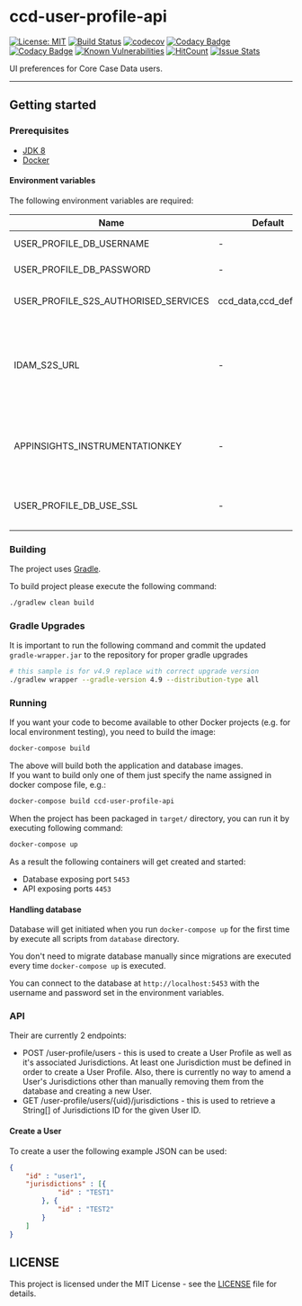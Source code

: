 # ccd-user-profile-api
[![License: MIT](https://img.shields.io/badge/License-MIT-yellow.svg)](https://opensource.org/licenses/MIT)
[![Build Status](https://travis-ci.org/hmcts/ccd-user-profile-api.svg?branch=master)](https://travis-ci.org/hmcts/ccd-user-profile-api)
[![codecov](https://codecov.io/gh/hmcts/ccd-user-profile-api/branch/master/graph/badge.svg)](https://codecov.io/gh/hmcts/ccd-user-profile-api)
[![Codacy Badge](https://api.codacy.com/project/badge/Grade/3798a9145e064d71bcf5fc7c89c74013)](https://www.codacy.com/app/adr1ancho/ccd-user-profile-api?utm_source=github.com&amp;utm_medium=referral&amp;utm_content=hmcts/ccd-user-profile-api&amp;utm_campaign=Badge_Grade)
[![Codacy Badge](https://api.codacy.com/project/badge/Coverage/3798a9145e064d71bcf5fc7c89c74013)](https://www.codacy.com/app/adr1ancho/ccd-user-profile-api?utm_source=github.com&utm_medium=referral&utm_content=hmcts/ccd-user-profile-api&utm_campaign=Badge_Coverage)
[![Known Vulnerabilities](https://snyk.io/test/github/hmcts/ccd-user-profile-api/badge.svg)](https://snyk.io/test/github/hmcts/ccd-user-profile-api)
[![HitCount](http://hits.dwyl.io/hmcts/ccd-user-profile-api.svg)](#ccd-user-profile-api)
[![Issue Stats](http://issuestats.com/github/hmcts/ccd-user-profile-api/badge/pr)](http://issuestats.com/github/hmcts/ccd-user-profile-api)

UI preferences for Core Case Data users.
____

## Getting started

### Prerequisites

- [JDK 8](https://www.oracle.com/java)
- [Docker](https://www.docker.com)

#### Environment variables

The following environment variables are required:

| Name | Default | Description |
|------|---------|-------------|
| USER_PROFILE_DB_USERNAME | - | Username for database |
| USER_PROFILE_DB_PASSWORD | - | Password for database |
| USER_PROFILE_S2S_AUTHORISED_SERVICES | ccd_data,ccd_definition | Authorised micro-service names for S2S calls |
| IDAM_S2S_URL | - | Base URL for IdAM's S2S API service (service-auth-provider). `http://localhost:4502` for the dockerised local instance or tunneled `dev` instance. |
| APPINSIGHTS_INSTRUMENTATIONKEY | - | For CNP environment this is provided by the terraform scripts. However any value would do for your local environment. |
| USER_PROFILE_DB_USE_SSL | - | Mandated by Cloud Native Platform.  For local testing, set this variable to false |
### Building

The project uses [Gradle](https://gradle.org/).

To build project please execute the following command:

```bash
./gradlew clean build
```

### Gradle Upgrades
It is important to run the following command and commit the updated `gradle-wrapper.jar` to the repository for proper gradle upgrades

```bash
# this sample is for v4.9 replace with correct upgrade version
./gradlew wrapper --gradle-version 4.9 --distribution-type all
```
### Running

If you want your code to become available to other Docker projects (e.g. for local environment testing), you need to build the image:

```bash
docker-compose build
```

The above will build both the application and database images.  
If you want to build only one of them just specify the name assigned in docker compose file, e.g.:

```bash
docker-compose build ccd-user-profile-api
```

When the project has been packaged in `target/` directory,
you can run it by executing following command:

```bash
docker-compose up
```

As a result the following containers will get created and started:

 - Database exposing port `5453`
 - API exposing ports `4453`

#### Handling database

Database will get initiated when you run `docker-compose up` for the first time by execute all scripts from `database` directory.

You don't need to migrate database manually since migrations are executed every time `docker-compose up` is executed.

You can connect to the database at `http://localhost:5453` with the username and password set in the environment variables.

### API
Their are currently 2 endpoints:
- POST /user-profile/users - this is used to create a User Profile as well as it's associated Jurisdictions. At least one Jurisdiction must be defined in order to create a User Profile. Also, there is currently no way to amend a User's Jurisdictions other than manually removing them from the database and creating a new User.
- GET /user-profile/users/{uid}/jurisdictions - this is used to retrieve a String[] of Jurisdictions ID for the given User ID.

#### Create a User
To create a user the following example JSON can be used:
```json
{
	"id" : "user1",
	"jurisdictions" : [{
			"id" : "TEST1"
		}, {
			"id" : "TEST2"
		}
	]
}
```

## LICENSE

This project is licensed under the MIT License - see the [LICENSE](LICENSE.md) file for details.

